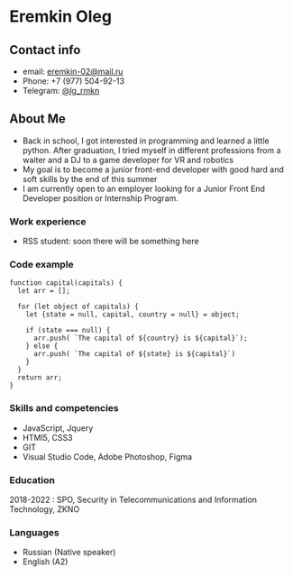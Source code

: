 # Eremkin Oleg

## Contact info

- email: eremkin-02@mail.ru
- Phone: +7 (977) 504-92-13
- Telegram: [@lg_rmkn](https://t.me/lg_rmkn)

## About Me

- Back in school, I got interested in programming and learned a little python. After graduation, I tried myself in different professions from a waiter and a DJ to a game developer for VR and robotics
- My goal is to become a junior front-end developer with good hard and soft skills by the end of this summer
- I am currently open to an employer looking for a Junior Front End Developer position or Internship Program.

### Work experience

- RSS student: soon there will be something here

### Code example

```
function capital(capitals) {
  let arr = [];

  for (let object of capitals) {
    let {state = null, capital, country = null} = object;

    if (state === null) {
      arr.push( `The capital of ${country} is ${capital}`);
    } else {
      arr.push( `The capital of ${state} is ${capital}`)
    }
  }
  return arr;
}

```

### Skills and competencies

- JavaScript, Jquery
- HTMl5, CSS3
- GIT
- Visual Studio Code, Adobe Photoshop, Figma

### Education

2018-2022
:
SPO, Security in Telecommunications and Information Technology, ZKNO

### Languages

- Russian (Native speaker)
- English (A2)
